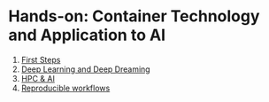 # Hands-on: Container Technology and Application to AI

1. [First Steps](./1-First-steps/README.md)
1. [Deep Learning and Deep Dreaming](./2-Deep-Learning/README.md)
1. [HPC & AI](./3-HPC-AI/README.md)
1. [Reproducible workflows](./4-Reproducible-workflows/README.md)